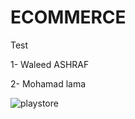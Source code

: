 # ECOMMERCE
Test 

1- Waleed ASHRAF

2- Mohamad
lama

![playstore](https://github.com/user-attachments/assets/d3983e0b-6acb-4f30-96f2-c900fd36df0c)
